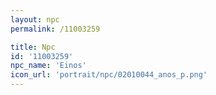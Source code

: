 ```yaml
---
layout: npc
permalink: /11003259

title: Npc
id: '11003259'
npc_name: 'Einos'
icon_url: 'portrait/npc/02010044_anos_p.png'
---
```

